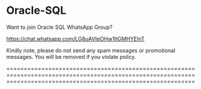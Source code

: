 # Oracle-SQL

Want to join Oracle SQL WhatsApp Group?

https://chat.whatsapp.com/LG8uAVteOHw1ltGMHYEInT

Kindly note, please do not send any spam messages or promotional messages. 
You will be removed if you violate policy. 

==================================================================================================================================================================

